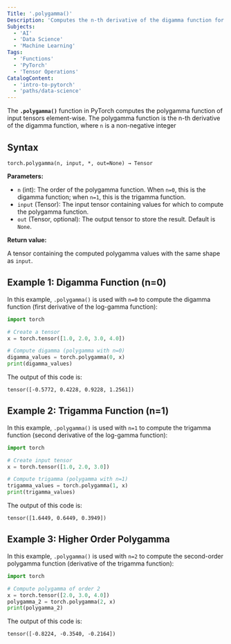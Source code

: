 ```yaml
---
Title: '.polygamma()'
Description: 'Computes the n-th derivative of the digamma function for each element in the input tensor.'
Subjects:
  - 'AI'
  - 'Data Science'
  - 'Machine Learning'
Tags:
  - 'Functions'
  - 'PyTorch'
  - 'Tensor Operations'
CatalogContent:
  - 'intro-to-pytorch'
  - 'paths/data-science'
---
```


The **`.polygamma()`** function in PyTorch computes the polygamma function of input tensors element-wise. The polygamma function is the n-th derivative of the digamma function, where `n` is a non-negative integer

## Syntax

```pseudo
torch.polygamma(n, input, *, out=None) → Tensor
```

**Parameters:**

- `n` (int): The order of the polygamma function. When `n=0`, this is the digamma function; when `n=1`, this is the trigamma function.
- `input` (Tensor): The input tensor containing values for which to compute the polygamma function.
- `out` (Tensor, optional): The output tensor to store the result. Default is `None`.

**Return value:**

A tensor containing the computed polygamma values with the same shape as `input`.

## Example 1: Digamma Function (n=0)

In this example, `.polygamma()` is used with `n=0` to compute the digamma function (first derivative of the log-gamma function):

```py
import torch

# Create a tensor
x = torch.tensor([1.0, 2.0, 3.0, 4.0])

# Compute digamma (polygamma with n=0)
digamma_values = torch.polygamma(0, x)
print(digamma_values)
```

The output of this code is:

```shell
tensor([-0.5772, 0.4228, 0.9228, 1.2561])
```

## Example 2: Trigamma Function (n=1)

In this example, `.polygamma()` is used with `n=1` to compute the trigamma function (second derivative of the log-gamma function):

```py
import torch

# Create input tensor
x = torch.tensor([1.0, 2.0, 3.0])

# Compute trigamma (polygamma with n=1)
trigamma_values = torch.polygamma(1, x)
print(trigamma_values)
```

The output of this code is:

```shell
tensor([1.6449, 0.6449, 0.3949])
```

## Example 3: Higher Order Polygamma

In this example, `.polygamma()` is used with `n=2` to compute the second-order polygamma function (derivative of the trigamma function):

```py
import torch

# Compute polygamma of order 2
x = torch.tensor([2.0, 3.0, 4.0])
polygamma_2 = torch.polygamma(2, x)
print(polygamma_2)
```

The output of this code is:

```shell
tensor([-0.8224, -0.3540, -0.2164])
```
